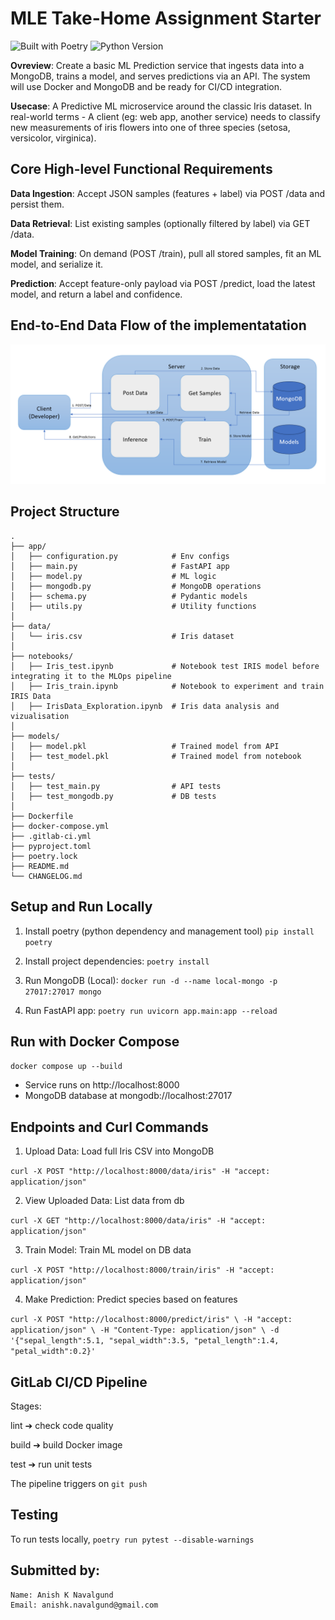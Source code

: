 # MLE Take-Home Assignment Starter

![Built with Poetry](https://img.shields.io/badge/Built_with-Poetry-blueviolet)
![Python Version](https://img.shields.io/badge/Python-3.12-blue)

**Ovreview**: Create a basic ML Prediction service that ingests data into a MongoDB, trains a model, and serves predictions via an API. The system will use Docker and MongoDB and be ready for CI/CD integration.

**Usecase**: A Predictive ML microservice around the classic Iris dataset. In real-world terms - A client (eg: web app, another service) needs to classify new measurements of iris flowers into one of three species (setosa, versicolor, virginica).

## Core High-level Functional Requirements

**Data Ingestion**: Accept JSON samples (features + label) via POST /data and persist them.

**Data Retrieval**: List existing samples (optionally filtered by label) via GET /data.

**Model Training**: On demand (POST /train), pull all stored samples, fit an ML model, and serialize it.

**Prediction**: Accept feature-only payload via POST /predict, load the latest model, and return a label and confidence.

## **End-to-End Data Flow of the implementatation**

![Logo](images/arch.png)

## Project Structure

```
.
├── app/
│   ├── configuration.py            # Env configs
│   ├── main.py                     # FastAPI app
│   ├── model.py                    # ML logic
│   ├── mongodb.py                  # MongoDB operations
│   ├── schema.py                   # Pydantic models
│   ├── utils.py                    # Utility functions
│
├── data/
│   └── iris.csv                    # Iris dataset
│
├── notebooks/
│   ├── Iris_test.ipynb             # Notebook test IRIS model before integrating it to the MLOps pipeline
│   ├── Iris_train.ipynb            # Notebook to experiment and train IRIS Data
│   ├── IrisData_Exploration.ipynb  # Iris data analysis and vizualisation
│
├── models/
│   ├── model.pkl                   # Trained model from API
│   ├── test_model.pkl              # Trained model from notebook
│
├── tests/
│   ├── test_main.py                # API tests
│   ├── test_mongodb.py             # DB tests
│
├── Dockerfile
├── docker-compose.yml
├── .gitlab-ci.yml
├── pyproject.toml
├── poetry.lock
├── README.md
└── CHANGELOG.md
```


## Setup and Run Locally

1. Install poetry (python dependency and management tool)
`pip install poetry
`

2. Install project dependencies:
`poetry install
`

3. Run MongoDB (Local):
`docker run -d --name local-mongo -p 27017:27017 mongo
`

4. Run FastAPI app:
`poetry run uvicorn app.main:app --reload
`

## Run with Docker Compose
`docker compose up --build
`
- Service runs on http://localhost:8000
- MongoDB database at mongodb://localhost:27017


## Endpoints and Curl Commands

1. Upload Data: Load full Iris CSV into MongoDB

`curl -X POST "http://localhost:8000/data/iris" -H "accept: application/json"
`

2. View Uploaded Data: List data from db

`curl -X GET "http://localhost:8000/data/iris" -H "accept: application/json"
`

3. Train Model: Train ML model on DB data

`curl -X POST "http://localhost:8000/train/iris" -H "accept: application/json"
`

4. Make Prediction: Predict species based on features

`
curl -X POST "http://localhost:8000/predict/iris" \
-H "accept: application/json" \
-H "Content-Type: application/json" \
-d '{"sepal_length":5.1, "sepal_width":3.5, "petal_length":1.4, "petal_width":0.2}'
`

## GitLab CI/CD Pipeline
Stages:

lint ➔ check code quality

build ➔ build Docker image

test ➔ run unit tests

The pipeline triggers on `git push`

## Testing

To run tests locally,
`poetry run pytest --disable-warnings`

## Submitted by:
```
Name: Anish K Navalgund
Email: anishk.navalgund@gmail.com
```

